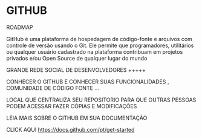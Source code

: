 # GITHUB
ROADMAP 

GitHub é uma plataforma de hospedagem de código-fonte e arquivos com controle de versão usando o Git. Ele permite que programadores, utilitários ou qualquer usuário cadastrado na plataforma contribuam em projetos privados e/ou Open Source de qualquer lugar do mundo

GRANDE REDE SOCIAL DE DESENVOLVEDORES +++++

CONHECER O GITHUB E CONHECER SUAS FUNCIONALIDADES , COMUNIDADE DE CÓDIGO FONTE ... 

LOCAL QUE CENTRALIZA SEU REPOSITORIO PARA QUE OUTRAS PESSOAS PODEM ACESSAR FAZER CÓPIAS E MODIFICAÇÕES 

LEIA MAIS SOBRE O GITHUB EM SUA DOCUMENTAÇÃO 

CLICK AQUI https://docs.github.com/pt/get-started
